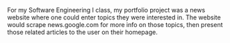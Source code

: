 For my Software Engineering I class, my portfolio project was a news website where one could enter topics they were interested in. The website would scrape news.google.com for more info on those topics, then present those related articles to the user on their homepage. <br>